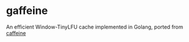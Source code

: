 # gaffeine
An efficient Window-TinyLFU cache implemented in Golang, ported from [caffeine](https://github.com/ben-manes/caffeine)
